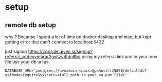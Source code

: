 # setup

## remote db setup

why ? Because I spent a lot of time on docker desktop and mac; but kept getting error
that can't connect to localhost:5432

just signup https://console.aiven.io/signup?referral_code=vmbrar2gvitzv4htn8bo using my referral link and in your .env file use your db url as

```
DATABASE_URL="postgres://avnadmin:<pass>@p<host>:25820/defaultdb?sslmode=require&sslcert=<full path to your ca.pem file>"
```
